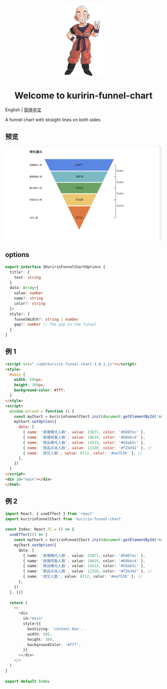 <p align="center" style="color: #343a40">
  <img src="https://raw.githubusercontent.com/jiqishoubi/kuririn-react-router/master/static/kuririn-logo.jpg" alt="kuririn-react-router logo" width="130">
  <h1 align="center">Welcome to kuririn-funnel-chart</h1>
</p>

English | [简体中文](https://github.com/jiqishoubi/kuririn-funnel-chart/blob/main/README.zh-CN.md)

A funnel chart with straight lines on both sides

## 预览

![alt text](./static/image.png)

## options

```ts
export interface IKuririnFunnelChartOptions {
  title?: {
    text: string
  }
  data: Array<{
    value: number
    name?: string
    color?: string
  }>
  style?: {
    funnelWidth?: string | number
    gap?: number // The gap in the funnel
  }
}
```

## 例 1

```html
<script src="./umd/kuririn-funnel-chart.1.0.1.js"></script>
<style>
  #main {
    width: 505px;
    height: 360px;
    background-color: #fff;
  }
</style>
<script>
  window.onload = function () {
    const myChart = kuririnFunnelChart.init(document.getElementById('main'))
    myChart.setOption({
      data: [
        { name: '直播曝光人数', value: 23871, color: '#5087ec' },
        { name: '直播观看人数', value: 18619, color: '#68bbc4' },
        { name: '商品曝光人数', value: 14523, color: '#58a65c' },
        { name: '商品点击人数', value: 11328, color: '#f2bd42' }, //
        { name: '成交人数', value: 8712, color: '#ee7530' }, //
      ],
    })
  }
</script>
<div id="main"></div>
</html>
```

## 例 2

```ts
import React, { useEffect } from 'react'
import kuririnFunnelChart from 'kuririn-funnel-chart'

const Index: React.FC = () => {
  useEffect(() => {
    const myChart = kuririnFunnelChart.init(document.getElementById('main') as HTMLDivElement)
    myChart.setOption({
      data: [
        { name: '直播曝光人数', value: 23871, color: '#5087ec' },
        { name: '直播观看人数', value: 18619, color: '#68bbc4' },
        { name: '商品曝光人数', value: 14523, color: '#58a65c' },
        { name: '商品点击人数', value: 11328, color: '#f2bd42' }, //
        { name: '成交人数', value: 8712, color: '#ee7530' }, //
      ],
    })
  }, [])

  return (
    <>
      <div
        id="main"
        style={{
          boxSizing: 'content-box',
          width: 505,
          height: 360,
          backgroundColor: '#fff',
        }}
      ></div>
    </>
  )
}

export default Index
```
